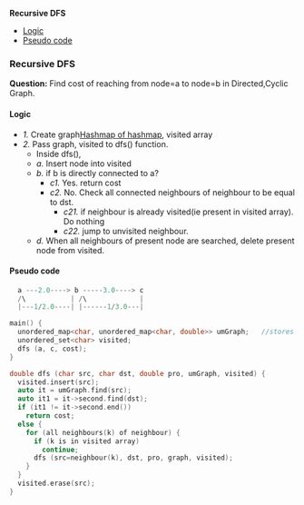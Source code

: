 **Recursive DFS**
- [Logic](#l)
- [Pseudo code](#pc)

### Recursive DFS
**Question:** Find cost of reaching from node=a to node=b in Directed,Cyclic Graph.
<a name=l></a>
#### Logic
- _1._ Create graph[Hashmap of hashmap](/DS_Questions/Data_Structures/Graphs/Directed_Undirected#hmhm), visited array
- _2._ Pass graph, visited to dfs() function. 
    - Inside dfs(), 
    - _a._ Insert node into visited
    - _b._ if b is directly connected to a?
      - _c1._ Yes. return cost
      - _c2._ No. Check all connected neighbours of neighbour to be equal to dst.
        - _c21._ if neighbour is already visited(ie present in visited array). Do nothing
        - _c22._ jump to unvisited neighbour.
    - _d._ When all neighbours of present node are searched, delete present node from visited.

<a name=pc></a>
#### Pseudo code
```c
  a ---2.0----> b -----3.0----> c
  /\           | /\             |
  |---1/2.0----| |------1/3.0---|

main() {
  unordered_map<char, unordered_map<char, double>> umGraph;   //stores graph  //1
  unordered_set<char> visited;                                                //2
  dfs (a, c, cost);
}

double dfs (char src, char dst, double pro, umGraph, visited) {               //3
  visited.insert(src);                                                          //a
  auto it = umGraph.find(src);                                                  //b
  auto it1 = it->second.find(dst);                                              //c
  if (it1 != it->second.end())                                                  //c1
    return cost;
  else {                                                                        //c2
    for (all neighbours(k) of neighbour) {
      if (k is in visited array)                                                //c21
        continue;
      dfs (src=neighbour(k), dst, pro, graph, visited);                         //c22
    }
  }
  visited.erase(src);                                                           //d
}
```
